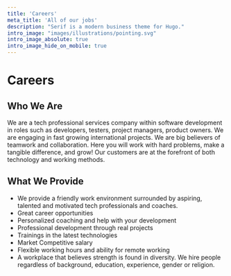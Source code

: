 ```yaml
---
title: 'Careers'
meta_title: 'All of our jobs'
description: "Serif is a modern business theme for Hugo."
intro_image: "images/illustrations/pointing.svg"
intro_image_absolute: true
intro_image_hide_on_mobile: true
---
```


# Careers

## Who We Are

We are a tech professional services company within software development in roles such as developers, testers, project managers, product owners. We are engaging in fast growing international projects. We are big believers of teamwork and collaboration. Here you will work with hard problems, make a tangible difference, and grow! Our customers are at the forefront of both technology and working methods.

## What We Provide

* We provide a friendly work environment surrounded by aspiring, talented and motivated tech professionals and coaches.
* Great career opportunities
* Personalized coaching and help with your development
* Professional development through real projects
* Trainings in the latest technologies
* Market Competitive salary
* Flexible working hours and ability for remote working
* A workplace that believes strength is found in diversity. We hire people regardless of background, education, experience, gender or religion.

